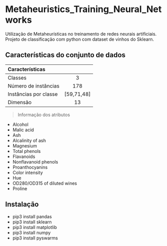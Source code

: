 # Metaheuristics_Training_Neural_Networks
Utilização de Metaheurísticas no treinamento de redes neurais artificiais.
Projeto de classificação com python com dataset de vinhos do Sklearn.

## Características do conjunto de dados
|Características||
|:-----|:----:|
|Classes|3|
|Número de instâncias|178|
|Instâncias por classe|[59,71,48]|
|Dimensão|13|

> Informação dos atributos
* Alcohol
* Malic acid
* Ash
* Alcalinity of ash
* Magnesium
* Total phenols
* Flavanoids
* Nonflavanoid phenols
* Proanthocyanins
* Color intensity
* Hue
* OD280/OD315 of diluted wines
* Proline

## Instalação
* pip3 install pandas
* pip3 install sklearn
* pip3 install matplotlib
* pip3 install numpy
* pip3 install pyswarms



